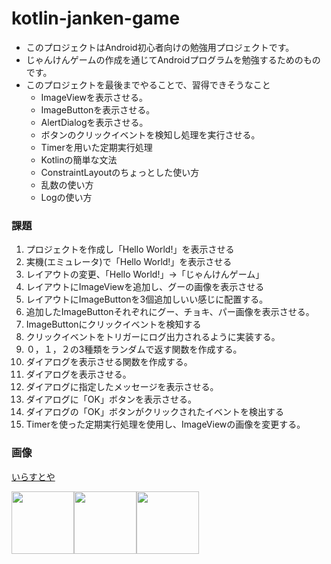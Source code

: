 # kotlin-janken-game
- このプロジェクトはAndroid初心者向けの勉強用プロジェクトです。
- じゃんけんゲームの作成を通じてAndroidプログラムを勉強するためのものです。
- このプロジェクトを最後までやることで、習得できそうなこと
    - ImageViewを表示させる。
    - ImageButtonを表示させる。
    - AlertDialogを表示させる。
    - ボタンのクリックイベントを検知し処理を実行させる。
    - Timerを用いた定期実行処理
    - Kotlinの簡単な文法
    - ConstraintLayoutのちょっとした使い方
    - 乱数の使い方
    - Logの使い方

### 課題
1. プロジェクトを作成し「Hello World!」を表示させる
2. 実機(エミュレータ)で「Hello World!」を表示させる
3. レイアウトの変更、「Hello World!」→「じゃんけんゲーム」
4. レイアウトにImageViewを追加し、グーの画像を表示させる
5. レイアウトにImageButtonを3個追加しいい感じに配置する。
6. 追加したImageButtonそれぞれにグー、チョキ、パー画像を表示させる。
7. ImageButtonにクリックイベントを検知する
8. クリックイベントをトリガーにログ出力されるように実装する。
9. ０，１，２の3種類をランダムで返す関数を作成する。
10. ダイアログを表示させる関数を作成する。
11. ダイアログを表示させる。
12. ダイアログに指定したメッセージを表示させる。
13. ダイアログに「OK」ボタンを表示させる。
14. ダイアログの「OK」ボタンがクリックされたイベントを検出する
15. Timerを使った定期実行処理を使用し、ImageViewの画像を変更する。

### 画像
[いらすとや](https://www.irasutoya.com/2013/07/blog-post_5608.html)

<img src="https://2.bp.blogspot.com/-VhlO-Yfjy_E/Uab3z3RNJQI/AAAAAAAAUVg/fX8VnSVDlWs/s800/janken_gu.png" width="100px"><img src="https://4.bp.blogspot.com/-__yEIXe5SxU/Uab3zO7BB2I/AAAAAAAAUVI/MYg6TVeiv-Y/s800/janken_choki.png" width="100px"><img src="https://3.bp.blogspot.com/-qZtyoue9xKs/Uab30IG0Q5I/AAAAAAAAUVk/qnH8a2OgrvI/s800/janken_pa.png" width="100px">
